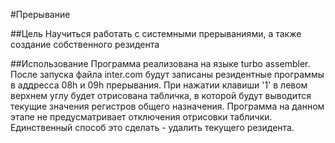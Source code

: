#Прерывание

##Цель
    Научиться работать с системными прерываниями, а также создание собственного резидента

##Использование
    Программа реализована на языке turbo assembler. После запуска файла inter.com будут записаны резидентные программы в аддресса 08h и 09h прерывания. При нажатии клавиши '1' в левом верхнем углу будет отрисована табличка, в которой будут выводится текущие значения регистров общего назначения. Программа на данном этапе не предусматривает отключения отрисовки таблички. Единственный способ это сделать - удалить текущего резидента.   